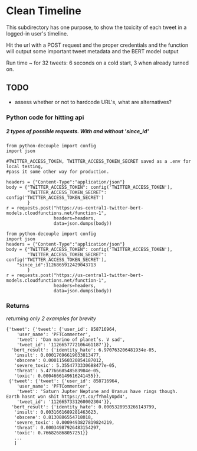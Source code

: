 # Clean Timeline
This subdirectory has one purpose, to show the toxicity of each tweet in a logged-in user's timeline.

Hit the url with a POST request and the proper credentials and the function will output some important tweet metadata and the BERT model output

Run time ~ for 32 tweets: 6 seconds on a cold start, 3 when already turned on.
## TODO
* assess whether or not to hardcode URL's, what are alternatives?


### Python code for hitting api
##### 2 types of possible requests. With and without 'since_id'
```import requests
from python-decouple import config
import json

#TWITTER_ACCESS_TOKEN, TWITTER_ACCESS_TOKEN_SECRET saved as a .env for local testing,
#pass it some other way for production.

headers = {"Content-Type":"application/json"}
body = {"TWITTER_ACCESS_TOKEN": config('TWITTER_ACCESS_TOKEN'),
        "TWITTER_ACCESS_TOKEN_SECRET": config('TWITTER_ACCESS_TOKEN_SECRET')
        }
r = requests.post("https://us-central1-twitter-bert-models.cloudfunctions.net/function-1",
                  headers=headers,
                  data=json.dumps(body))
```

```import requests
from python-decouple import config
import json
headers = {"Content-Type":"application/json"}
body = {"TWITTER_ACCESS_TOKEN": config('TWITTER_ACCESS_TOKEN'),
        "TWITTER_ACCESS_TOKEN_SECRET": config('TWITTER_ACCESS_TOKEN_SECRET'),
	"since_id":1126865912429043713
        }
r = requests.post("https://us-central1-twitter-bert-models.cloudfunctions.net/function-1",
                  headers=headers,
                  data=json.dumps(body))
```
### Returns
*returning only 2 examples for brevity*
``` 
{'tweet': {'tweet': {'user_id': 858716964,
    'user_name': 'PFTCommenter',
    'tweet': 'Dan marino of planet’s. V sad',
    'tweet_id': '1126657772106461187'}},
  'bert_result': {'identity_hate': 6.970763206481934e-05,
   'insult': 0.00017696619033813477,
   'obscene': 0.00011560320854187012,
   'severe_toxic': 5.3554773330688477e-05,
   'threat': 5.4776668548583984e-05,
   'toxic': 0.0004666149616241455}},
 {'tweet': {'tweet': {'user_id': 858716964,
    'user_name': 'PFTCommenter',
    'tweet': 'Saturn Jupter Neptune and Uranus have rings though. Earth hasnt won shit https://t.co/fYhmlyUpd4',
    'tweet_id': '1126657331260002304'}},
  'bert_result': {'identity_hate': 0.0005328953266143799,
   'insult': 0.0031661689281463623,
   'obscene': 0.8130886554718018,
   'severe_toxic': 0.0009493827819824219,
   'threat': 0.00034987926483154297,
   'toxic': 0.766826868057251}}
   ...
   ]
```
